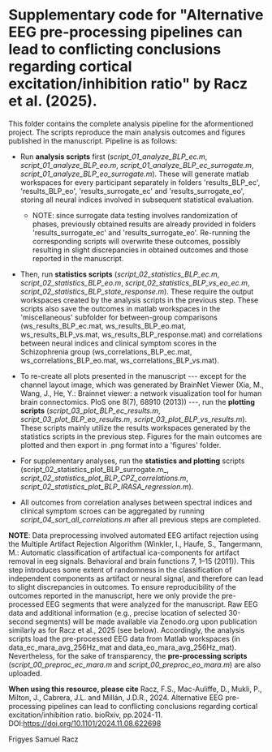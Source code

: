 # Supplementary code for "Alternative EEG pre-processing pipelines can lead to conflicting conclusions regarding cortical excitation/inhibition ratio" by Racz et al. (2025).

This folder contains the complete analysis pipeline for the aformentioned project. The scripts reproduce the main analysis outcomes and figures published in the manuscript. Pipeline is as follows:

- Run **analysis scripts** first (_script_01_analyze_BLP_ec.m_, _script_01_analyze_BLP_eo.m_, _script_01_analyze_BLP_ec_surrogate.m_, _script_01_analyze_BLP_eo_surrogate.m_). These will generate matlab workspaces for every participant separately in folders 'results_BLP_ec', 'results_BLP_eo', 'results_surrogate_ec' and 'results_surrogate_eo', storing all neural indices involved in subsequent statistical evaluation.
  - NOTE: since surrogate data testing involves randomization of phases, previously obtained results are already provided in folders 'results_surrogate_ec' and   'results_surrogate_eo'. Re-running the corresponding scripts will overwrite these outcomes, possibly resulting in slight discrepancies in obtained outcomes and those reported in the manuscript.

- Then, run **statistics scripts** (_script_02_statistics_BLP_ec.m_, _script_02_statistics_BLP_eo.m_, _script_02_statistics_BLP_vs_eo_ec.m_, _script_02_statistics_BLP_state_response.m_). These require the output workspaces created by the analysis scripts in the previous step. These scripts also save the outcomes in matlab workspaces in the 'miscellaneous' subfolder for between-group comparisons (ws_results_BLP_ec.mat, ws_results_BLP_eo.mat, ws_results_BLP_vs.mat, ws_results_BLP_response.mat) and correlations between neural indices and clinical symptom scores in the Schizophrenia group (ws_correlations_BLP_ec.mat, ws_correlations_BLP_eo.mat, ws_correlations_BLP_vs.mat).

- To re-create all plots presented in the manuscript --- except for the channel layout image, which was generated by BrainNet Viewer (Xia, M., Wang, J., He, Y.: Brainnet viewer: a network visualization tool for human brain connectomics. PloS one 8(7), 68910 (2013)) ---, run the **plotting scripts** (_script_03_plot_BLP_ec_results.m_, _script_03_plot_BLP_eo_results.m_, _script_03_plot_BLP_vs_results.m_). These scripts mainly utilize the results workspaces generated by the statistics scripts in the previous step. Figures for the main outcomes are plotted and then export in .png format into a 'figures' folder.

- For supplementary analyses, run the **statistics and plotting** scripts (script_02_statistics_plot_BLP_surrogate.m_, _script_02_statistics_plot_BLP_CPZ_correlations.m_, _script_02_statistics_plot_BLP_IRASA_regression.m_).

- All outcomes from correlation analyses between spectral indices and clinical symptom scroes can be aggregated by running _script_04_sort_all_correlations.m_ after all previous steps are completed.


**NOTE**: Data preprocessing involved automated EEG artifact rejection using the Multiple Artifact Rejection Algorithm (Winkler, I., Haufe, S., Tangermann, M.: Automatic classification of artifactual ica-components for artifact removal in eeg signals. Behavioral and brain functions 7, 1–15 (2011)). This step introduces some extent of randomness in the classification of independent components as artifact or neural signal, and therefore can lead to slight discrepancies in outcomes. To ensure reproducibility of the outcomes reported in the manuscript, here we only provide the  pre-processed EEG segments that were analyzed for the manuscript. Raw EEG data and additional information (e.g., precise location of selected 30-second segments) will be made available via Zenodo.org upon publication similarly as for Racz et al., 2025 (see below). Accordingly, the analysis scripts load the pre-processed EEG data from Matlab workspaces (in data_ec_mara_avg_256Hz_mat and data_eo_mara_avg_256Hz_mat). Nevertheless, for the sake of transparency, the **pre-processing scripts** (_script_00_preproc_ec_mara.m_ and _script_00_preproc_eo_mara.m_) are also uploaded.


**When using this resource, please cite** Racz, F.S., Mac-Auliffe, D., Mukli, P., Milton, J., Cabrera, J.L. and Millán, J.D.R., 2024. Alternative EEG pre-processing pipelines can lead to conflicting conclusions regarding cortical excitation/inhibition ratio. bioRxiv, pp.2024-11. DOI:https://doi.org/10.1101/2024.11.08.622698

Frigyes Samuel Racz
